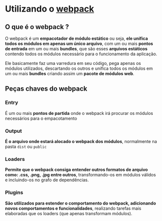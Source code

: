 # Utilizando o [webpack](https://webpack.js.org/)

## O que é o webpack ?
O webpack é um **empacotador de módulo estático** ou seja, **ele unifica todos os módulos em apenas um único arquivo**, com um ou mais **pontos de entrada** em um ou mais **bundles**, que são esses **arquivos estáticos** contendo todos os módulos necessário para o funcionamento da aplicação.

Ele basicamente faz uma varredura em seu código, pega apenas os módulos utilizados, descartando os outros e unifica todos os módulos em um ou mais **bundles** criando assim um **pacote de módulos web**.

## Peças chaves do webpack

### Entry
É um ou mais **pontos de partida** onde o webpack irá procurar os módulos necessários para o empacotamento

### Output
**É o arquivo onde estará alocado o webpack dos módulos**, normalmente na pasta `dist` ou `public`

### Loaders
**Permite que o webpack consiga entender outros formatos de arquivo como: .css, .png, .jpg entre outros**, transformando-os em módulos válidos e incluindo-os no grafo de dependências.

### Plugins
**São utilizados para estender o comportamento do webpack, adicionando novos comportamentos e funcionalidades**, realizando tarefas mais elaboradas que os loaders (que apenas transformam módulos).

